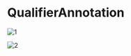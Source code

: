 # QualifierAnnotation
![1](https://user-images.githubusercontent.com/45215741/211194379-1b1035f5-ea76-4c60-8c30-7f9e2e5d363d.PNG)


![2](https://user-images.githubusercontent.com/45215741/211194380-89c81e2b-a71f-44c4-99ff-eb5417c0d9d8.PNG)
